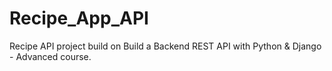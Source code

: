 # Recipe_App_API
Recipe API project build on Build a Backend REST API with Python &amp; Django - Advanced course.
